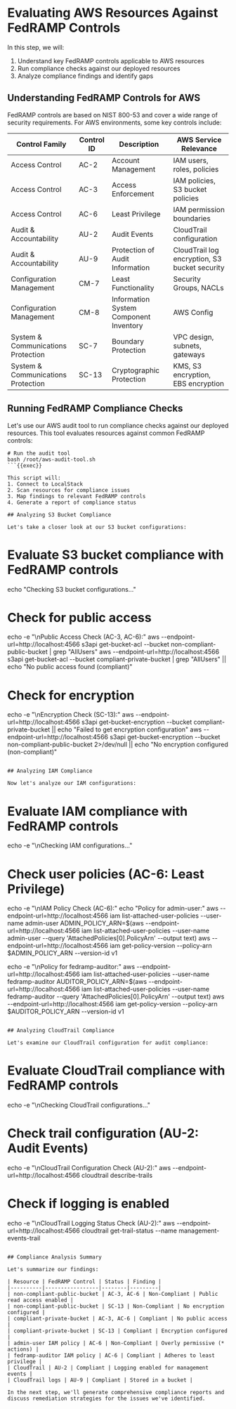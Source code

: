 # Evaluating AWS Resources Against FedRAMP Controls

In this step, we will:
1. Understand key FedRAMP controls applicable to AWS resources
2. Run compliance checks against our deployed resources
3. Analyze compliance findings and identify gaps

## Understanding FedRAMP Controls for AWS

FedRAMP controls are based on NIST 800-53 and cover a wide range of security requirements. For AWS environments, some key controls include:

| Control Family | Control ID | Description | AWS Service Relevance |
|----------------|------------|-------------|------------------------|
| Access Control | AC-2 | Account Management | IAM users, roles, policies |
| Access Control | AC-3 | Access Enforcement | IAM policies, S3 bucket policies |
| Access Control | AC-6 | Least Privilege | IAM permission boundaries |
| Audit & Accountability | AU-2 | Audit Events | CloudTrail configuration |
| Audit & Accountability | AU-9 | Protection of Audit Information | CloudTrail log encryption, S3 bucket security |
| Configuration Management | CM-7 | Least Functionality | Security Groups, NACLs |
| Configuration Management | CM-8 | Information System Component Inventory | AWS Config |
| System & Communications Protection | SC-7 | Boundary Protection | VPC design, subnets, gateways |
| System & Communications Protection | SC-13 | Cryptographic Protection | KMS, S3 encryption, EBS encryption |

## Running FedRAMP Compliance Checks

Let's use our AWS audit tool to run compliance checks against our deployed resources. This tool evaluates resources against common FedRAMP controls:

```
# Run the audit tool
bash /root/aws-audit-tool.sh
```{{exec}}

This script will:
1. Connect to LocalStack
2. Scan resources for compliance issues
3. Map findings to relevant FedRAMP controls
4. Generate a report of compliance status

## Analyzing S3 Bucket Compliance

Let's take a closer look at our S3 bucket configurations:

```
# Evaluate S3 bucket compliance with FedRAMP controls
echo "Checking S3 bucket configurations..."

# Check for public access
echo -e "\nPublic Access Check (AC-3, AC-6):"
aws --endpoint-url=http://localhost:4566 s3api get-bucket-acl --bucket non-compliant-public-bucket | grep "AllUsers"
aws --endpoint-url=http://localhost:4566 s3api get-bucket-acl --bucket compliant-private-bucket | grep "AllUsers" || echo "No public access found (compliant)"

# Check for encryption
echo -e "\nEncryption Check (SC-13):"
aws --endpoint-url=http://localhost:4566 s3api get-bucket-encryption --bucket compliant-private-bucket || echo "Failed to get encryption configuration"
aws --endpoint-url=http://localhost:4566 s3api get-bucket-encryption --bucket non-compliant-public-bucket 2>/dev/null || echo "No encryption configured (non-compliant)"
```{{exec}}

## Analyzing IAM Compliance

Now let's analyze our IAM configurations:

```
# Evaluate IAM compliance with FedRAMP controls
echo -e "\nChecking IAM configurations..."

# Check user policies (AC-6: Least Privilege)
echo -e "\nIAM Policy Check (AC-6):"
echo "Policy for admin-user:"
aws --endpoint-url=http://localhost:4566 iam list-attached-user-policies --user-name admin-user
ADMIN_POLICY_ARN=$(aws --endpoint-url=http://localhost:4566 iam list-attached-user-policies --user-name admin-user --query 'AttachedPolicies[0].PolicyArn' --output text)
aws --endpoint-url=http://localhost:4566 iam get-policy-version --policy-arn $ADMIN_POLICY_ARN --version-id v1

echo -e "\nPolicy for fedramp-auditor:"
aws --endpoint-url=http://localhost:4566 iam list-attached-user-policies --user-name fedramp-auditor
AUDITOR_POLICY_ARN=$(aws --endpoint-url=http://localhost:4566 iam list-attached-user-policies --user-name fedramp-auditor --query 'AttachedPolicies[0].PolicyArn' --output text)
aws --endpoint-url=http://localhost:4566 iam get-policy-version --policy-arn $AUDITOR_POLICY_ARN --version-id v1
```{{exec}}

## Analyzing CloudTrail Compliance

Let's examine our CloudTrail configuration for audit compliance:

```
# Evaluate CloudTrail compliance with FedRAMP controls
echo -e "\nChecking CloudTrail configurations..."

# Check trail configuration (AU-2: Audit Events)
echo -e "\nCloudTrail Configuration Check (AU-2):"
aws --endpoint-url=http://localhost:4566 cloudtrail describe-trails

# Check if logging is enabled
echo -e "\nCloudTrail Logging Status Check (AU-2):"
aws --endpoint-url=http://localhost:4566 cloudtrail get-trail-status --name management-events-trail
```{{exec}}

## Compliance Analysis Summary

Let's summarize our findings:

| Resource | FedRAMP Control | Status | Finding |
|----------|-----------------|--------|---------|
| non-compliant-public-bucket | AC-3, AC-6 | Non-Compliant | Public read access enabled |
| non-compliant-public-bucket | SC-13 | Non-Compliant | No encryption configured |
| compliant-private-bucket | AC-3, AC-6 | Compliant | No public access |
| compliant-private-bucket | SC-13 | Compliant | Encryption configured |
| admin-user IAM policy | AC-6 | Non-Compliant | Overly permissive (* actions) |
| fedramp-auditor IAM policy | AC-6 | Compliant | Adheres to least privilege |
| CloudTrail | AU-2 | Compliant | Logging enabled for management events |
| CloudTrail logs | AU-9 | Compliant | Stored in a bucket |

In the next step, we'll generate comprehensive compliance reports and discuss remediation strategies for the issues we've identified.